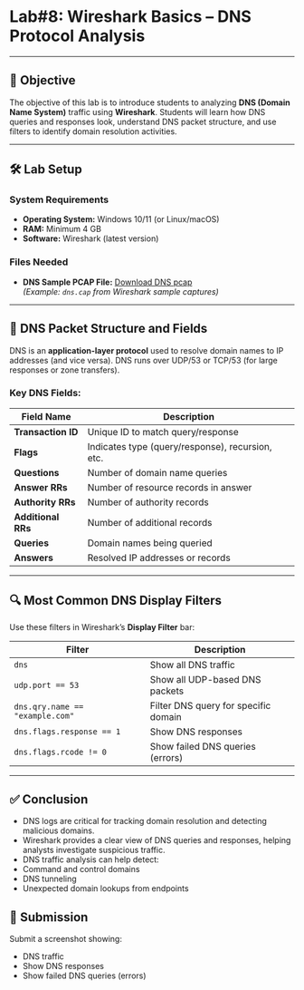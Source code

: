 # **Lab#8: Wireshark Basics – DNS Protocol Analysis**

---

## 🎯 **Objective**  
The objective of this lab is to introduce students to analyzing **DNS (Domain Name System)** traffic using **Wireshark**. Students will learn how DNS queries and responses look, understand DNS packet structure, and use filters to identify domain resolution activities.

---

## 🛠️ **Lab Setup**

### **System Requirements**
- **Operating System:** Windows 10/11 (or Linux/macOS)
- **RAM:** Minimum 4 GB
- **Software:** Wireshark (latest version)

### **Files Needed**
- **DNS Sample PCAP File:** [Download DNS pcap](https://wiki.wireshark.org/SampleCaptures#DNS)  
  *(Example: `dns.cap` from Wireshark sample captures)*

---

## 📘 **DNS Packet Structure and Fields**

DNS is an **application-layer protocol** used to resolve domain names to IP addresses (and vice versa). DNS runs over UDP/53 or TCP/53 (for large responses or zone transfers).

### **Key DNS Fields:**

| Field Name        | Description                             |
|-------------------|-----------------------------------------|
| **Transaction ID**| Unique ID to match query/response       |
| **Flags**         | Indicates type (query/response), recursion, etc. |
| **Questions**     | Number of domain name queries            |
| **Answer RRs**    | Number of resource records in answer     |
| **Authority RRs** | Number of authority records              |
| **Additional RRs**| Number of additional records             |
| **Queries**       | Domain names being queried               |
| **Answers**       | Resolved IP addresses or records         |

---

## 🔍 **Most Common DNS Display Filters**

Use these filters in Wireshark’s **Display Filter** bar:

| Filter                  | Description                              |
|--------------------------|------------------------------------------|
| `dns`                   | Show all DNS traffic                     |
| `udp.port == 53`        | Show all UDP-based DNS packets           |
| `dns.qry.name == "example.com"` | Filter DNS query for specific domain |
| `dns.flags.response == 1` | Show DNS responses                     |
| `dns.flags.rcode != 0`   | Show failed DNS queries (errors)        |

---

## ✅ Conclusion
- DNS logs are critical for tracking domain resolution and detecting malicious domains.
- Wireshark provides a clear view of DNS queries and responses, helping analysts investigate suspicious traffic.
- DNS traffic analysis can help detect:
 - Command and control domains
 - DNS tunneling
 - Unexpected domain lookups from endpoints

## 📸 Submission
Submit a screenshot showing:
- DNS traffic
- Show DNS responses
- Show failed DNS queries (errors)  
